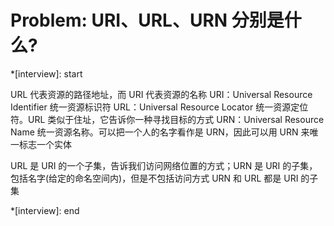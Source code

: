 # Problem: URI、URL、URN 分别是什么?

\*[interview]: start

URL 代表资源的路径地址，而 URI 代表资源的名称
URI：Universal Resource Identifier 统一资源标识符
URL：Universal Resource Locator 统一资源定位符。URL 类似于住址，它告诉你一种寻找目标的方式
URN：Universal Resource Name 统一资源名称。可以把一个人的名字看作是 URN，因此可以用 URN 来唯一标志一个实体

URL 是 URI 的一个子集，告诉我们访问网络位置的方式；URN 是 URI 的子集，包括名字(给定的命名空间内)，但是不包括访问方式
URN 和 URL 都是 URI 的子集

\*[interview]: end
